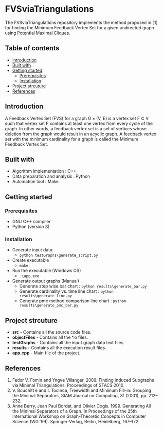 # FVSviaTriangulations
The FVSviaTriangulations repository implements the method proposed in [1] for finding the Minimum Feedback Vertex Set for a given undirected graph using Potential Maximal Cliques.

## Table of contents
* [Introduction](#introduction)
* [Built with](#built-with)
* [Getting started](#getting-started)
  - [Prerequisites](#prerequisites)
  - [Installation](#installation)
* [Project strcuture](#project-strcuture)
* [References](#references)

## Introduction
A Feedback Vertex Set (FVS) for a graph G = (V, E) is a vertex set F ⊆ V such that vertex set F contains at least one vertex from every cycle of the graph. In other words, a feedback vertex set is a set of vertices whose deletion from the graph would result in an acyclic graph. A feedback vertex set with the minimum cardinality for a graph is called the Minimum Feedback Vertex Set.

## Built with
* Algorithm implementation : C++
* Data preparation and analysis : Python
* Automation tool : Make

## Getting started
### Prerequisites
* GNU C++ compiler
* Python (version 3)

### Installation
* Generate input data: 
  - `python testGraphs\generate_script.py`
* Create executable
  - `make`
* Run the executable (Windows OS)
  - `.\app.exe`
* Generate output graphs (Manual)
  - Generate step wise bar chart : `python results\generate_bar.py`
  - Generate cardinality vs. time line chart : `python results\generate_line.py`
  - Generate pmc method comparison line chart : `python results\generate_pmc_bar.py`

## Project strcuture
* **src** - Contains all the source code files.
* **objectFiles** - Contains all the \*.o files. 
* **testGraphs** - Contains all the input graph data text files.
* **results** - Contains all the execution result files.
* **app.cpp** - Main file of the project.

## References
1. Fedor V. Fomin and Yngve Villanger. 2009. Finding Induced Subgraphs via Minimal Triangulations. Proceedings of STACS 2010.
2. V. Bouchitt ́e and I. Todinca, Treewidth and Minimum Fill-in: Grouping the Minimal Separators, SIAM Journal on Computing, 31 (2001), pp. 212–232.
3. Anne Berry, Jean Paul Bordat, and Olivier Cogis. 1999. Generating All the Minimal Separators of a Graph. In Proceedings of the 25th International Workshop on Graph-Theoretic Concepts in Computer Science (WG ’99). Springer-Verlag, Berlin, Heidelberg, 167–172.
